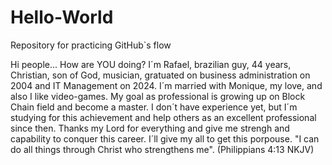# Hello-World
Repository for practicing GitHub`s flow

Hi people... How are YOU doing? I´m Rafael, brazilian guy, 44 years, Christian, son of God, musician, gratuated on business administration on 2004 and
IT Management on 2024. I´m married with Monique, my love, and also I like video-games. My goal as professional is growing up on Block Chain field and become
a master. I don´t have experience yet, but I´m studying for this achievement and help others as an excellent professional since then. Thanks my Lord for 
everything and give me strengh and capability to conquer this career. I´ll give my all to get this porpouse. 
"I can do all things through Christ who strengthens me". (Philippians 4:13 NKJV)
